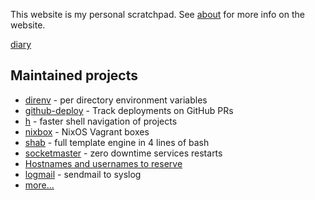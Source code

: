 This website is my personal scratchpad. See [about](about.md) for more info on
the website.

[diary](diary.md)

## Maintained projects

* [direnv](https://direnv.net) - per directory environment variables
* [github-deploy](https://github.com/zimbatm/github-deploy) - Track deployments on GitHub PRs
* [h](https://github.com/zimbatm/h) - faster shell navigation of projects
* [nixbox](https://github.com/nix-community/nixbox) - NixOS Vagrant boxes
* [shab](https://github.com/zimbatm/shab) - full template engine in 4 lines of bash
* [socketmaster](https://github.com/zimbatm/socketmaster) - zero downtime services restarts 
* [Hostnames and usernames to reserve](https://zimbatm.github.io/hostnames-and-usernames-to-reserve/)
* [logmail](https://github.com/zimbatm/logmail) - sendmail to syslog
* [more...](https://github.com/zimbatm?utf8=%E2%9C%93&tab=repositories&type=source)
